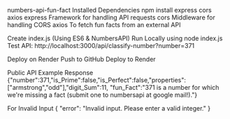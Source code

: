 numbers-api-fun-fact Installed Dependencies npm install express cors axios express Framework for handling API requests cors Middleware for handling CORS axios To fetch fun facts from an external API

Create index.js (Using ES6 & NumbersAPI) Run Locally using node index.js Test API: http://localhost:3000/api/classify-number?number=371

Deploy on Render Push to GitHub Deploy to Render

Public API Example Response {"number":371,"is_Prime":false,"is_Perfect":false,"properties":["armstrong","odd"],"digit_Sum":11, "fun_Fact":"371 is a number for which we're missing a fact (submit one to numbersapi at google mail!)."}

For Invalid Input { "error": "Invalid input. Please enter a valid integer." }
